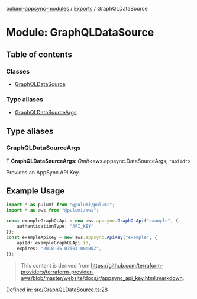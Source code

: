 [pulumi-appsync-modules](../README.md) / [Exports](../modules.md) / GraphQLDataSource

# Module: GraphQLDataSource

## Table of contents

### Classes

- [GraphQLDataSource](../classes/graphqldatasource.graphqldatasource-1.md)

### Type aliases

- [GraphQLDataSourceArgs](graphqldatasource.md#graphqldatasourceargs)

## Type aliases

### GraphQLDataSourceArgs

Ƭ **GraphQLDataSourceArgs**: *Omit*<aws.appsync.DataSourceArgs, ``"apiId"``\>

Provides an AppSync API Key.

## Example Usage

```typescript
import * as pulumi from "@pulumi/pulumi";
import * as aws from "@pulumi/aws";

const exampleGraphQLApi = new aws.appsync.GraphQLApi("example", {
    authenticationType: "API_KEY",
});
const exampleApiKey = new aws.appsync.ApiKey("example", {
    apiId: exampleGraphQLApi.id,
    expires: "2018-05-03T04:00:00Z",
});
```

> This content is derived from https://github.com/terraform-providers/terraform-provider-aws/blob/master/website/docs/r/appsync_api_key.html.markdown.

Defined in: [src/GraphQLDataSource.ts:28](https://github.com/bjerkio/pulumi-appsync-modules/blob/2a7a038/src/GraphQLDataSource.ts#L28)
